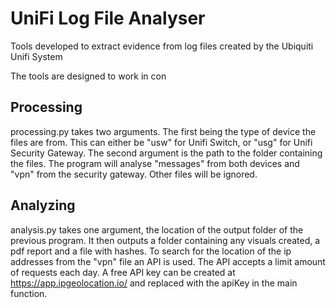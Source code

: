 # UniFi Log File Analyser
Tools developed to extract evidence from log files created by the Ubiquiti Unifi System

The tools are designed to work in con

## Processing
processing.py takes two arguments. The first being the type of device the files are from. This can either be "usw" for Unifi Switch, or "usg" for Unifi Security Gateway. The second argument is the path to the folder containing the files. The program will analyse "messages" from both devices and "vpn" from the security gateway. Other files will be ignored.

## Analyzing
analysis.py takes one argument, the location of the output folder of the previous program. It then outputs a folder containing any visuals created, a pdf report and a file with hashes. To search for the location of the ip addresses from the "vpn" file an API is used. The API accepts a limit amount of requests each day. A free API key can be created at https://app.ipgeolocation.io/ and replaced with the apiKey in the main function. 